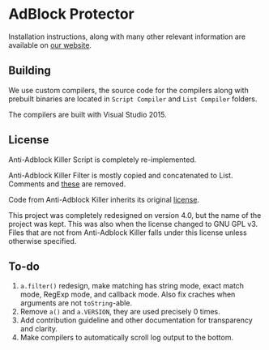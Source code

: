 # AdBlock Protector

Installation instructions, along with many other relevant information are available on [our website](http://jspenguin2017.github.io/AdBlockProtector/). 

## Building

We use custom compilers, the source code for the compilers along with prebuilt binaries are located in `Script Compiler` and `List Compiler` folders. 

The compilers are built with Visual Studio 2015. 

## License

Anti-Adblock Killer Script is completely re-implemented. 

Anti-Adblock Killer Filter is mostly copied and concatenated to List. Comments and [these](../master/List%20Compiler/Remove.txt) are removed. 

Code from Anti-Adblock Killer inherits its original [license](https://github.com/reek/anti-adblock-killer/blob/master/LICENSE). 

This project was completely redesigned on version 4.0, but the name of the project was kept. This was also when the license changed to GNU GPL v3. Files that are not from Anti-Adblock Killer falls under this license unless otherwise specified. 

## To-do

1. `a.filter()` redesign, make matching has string mode, exact match mode, RegExp mode, and callback mode. Also fix craches when arguments are not `toString`-able. 
2. Remove `a()` and `a.VERSION`, they are used precisely 0 times. 
3. Add contribution guideline and other documentation for transparency and clarity. 
4. Make compilers to automatically scroll log output to the bottom. 
